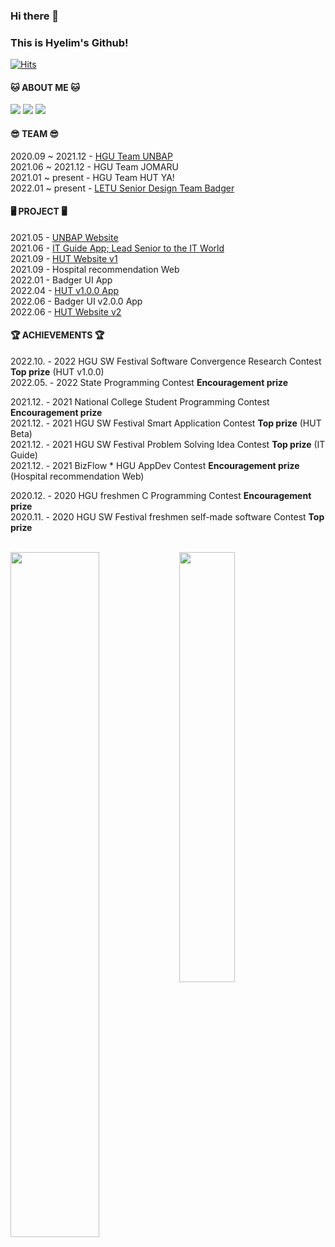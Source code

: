 ### Hi there 👋
### This is Hyelim's Github!  


[![Hits](https://hits.seeyoufarm.com/api/count/incr/badge.svg?url=https%3A%2F%2Fgithub.com%2Fhealim01%2Fhealim01&count_bg=%234C3DC8&title_bg=%23555555&icon=&icon_color=%23E7E7E7&title=hits&edge_flat=false)](https://hits.seeyoufarm.com)


#### 🐱 ABOUT ME 🐱
<a href="mailto:HyelimChoi@handong.ac.kr"><img src="https://img.shields.io/badge/gmail-EA4335?style=flat-square&logo=gmail&logoColor=white"/></a>
<a href="https://healim01.tistory.com/"><img src="https://img.shields.io/badge/tistory-000000?style=flat-square&logo=tistory&logoColor=white"/></a>
<a href="https://www.instagram.com/hhhhhye_l/"><img src="https://img.shields.io/badge/instagram-E4405F?style=flat-square&logo=instagram&logoColor=white"/></a>

#### 😎 TEAM 😎
2020.09 ~ 2021.12 - [HGU Team UNBAP](https://unbap.github.io/) <br>
2021.06 ~ 2021.12 - HGU Team JOMARU <br>
2021.01 ~ present - HGU Team HUT YA! <br>
2022.01 ~ present - [LETU Senior Design Team Badger](https://www.letu.edu/academics/engineering/article-page.html)


#### 🖥 PROJECT 🖥
2021.05 - [UNBAP Website](https://unbap.github.io/) <br>
2021.06 - [IT Guide App; Lead Senior to the IT World](https://github.com/healim01/it_guide) <br>
2021.09 - [HUT Website v1](https://github.com/handong-app/handong-ut-web/blob/main/OLD/hut.handong.app_(iPhone%2012%20Pro).png) <br>
2021.09 - Hospital recommendation Web <br>
2022.01 - Badger UI App <br>
2022.04 - [HUT v1.0.0 App](https://apps.apple.com/us/app/hut/id1593293986) <br> 
2022.06 - Badger UI v2.0.0 App <br>
2022.06 - [HUT Website v2](https://hut.handong.app/) <br>


#### 🏆 ACHIEVEMENTS 🏆
2022.10. - 2022 HGU SW Festival Software Convergence Research Contest **Top prize** (HUT v1.0.0) <br>
2022.05. - 2022 State Programming Contest **Encouragement prize**  <br>  

2021.12. - 2021 National College Student Programming Contest **Encouragement prize** <br>
2021.12. - 2021 HGU SW Festival Smart Application Contest **Top prize** (HUT Beta) <br>
2021.12. - 2021 HGU SW Festival Problem Solving Idea Contest **Top prize** (IT Guide) <br>
2021.12. - 2021 BizFlow * HGU AppDev Contest **Encouragement prize** (Hospital recommendation Web)   <br>

2020.12. - 2020 HGU freshmen C Programming Contest **Encouragement prize** <br>
2020.11. - 2020 HGU SW Festival freshmen self-made software Contest **Top prize** <br>

<br>

<div>
 <img src="https://github-readme-stats.vercel.app/api?username=healim01&show_icons=true&theme=github_dark&count_private=true&hide_border=true" align="left" style="width: 53%" />
  <img src="https://github-readme-stats.vercel.app/api/top-langs/?username=healim01&exclude_repo=merge_game&layout=compact&theme=github_dark" style="width: 42%"/>
</div>
